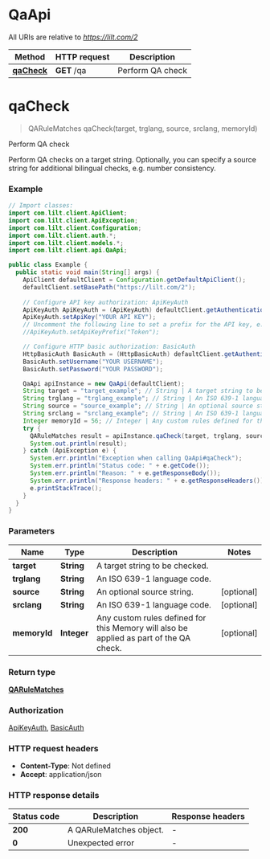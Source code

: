 # QaApi

All URIs are relative to *https://lilt.com/2*

Method | HTTP request | Description
------------- | ------------- | -------------
[**qaCheck**](QaApi.md#qaCheck) | **GET** /qa | Perform QA check


<a name="qaCheck"></a>
# **qaCheck**
> QARuleMatches qaCheck(target, trglang, source, srclang, memoryId)

Perform QA check

Perform QA checks on a target string. Optionally, you can specify a source string for additional bilingual checks, e.g. number consistency. 

### Example
```java
// Import classes:
import com.lilt.client.ApiClient;
import com.lilt.client.ApiException;
import com.lilt.client.Configuration;
import com.lilt.client.auth.*;
import com.lilt.client.models.*;
import com.lilt.client.api.QaApi;

public class Example {
  public static void main(String[] args) {
    ApiClient defaultClient = Configuration.getDefaultApiClient();
    defaultClient.setBasePath("https://lilt.com/2");
    
    // Configure API key authorization: ApiKeyAuth
    ApiKeyAuth ApiKeyAuth = (ApiKeyAuth) defaultClient.getAuthentication("ApiKeyAuth");
    ApiKeyAuth.setApiKey("YOUR API KEY");
    // Uncomment the following line to set a prefix for the API key, e.g. "Token" (defaults to null)
    //ApiKeyAuth.setApiKeyPrefix("Token");

    // Configure HTTP basic authorization: BasicAuth
    HttpBasicAuth BasicAuth = (HttpBasicAuth) defaultClient.getAuthentication("BasicAuth");
    BasicAuth.setUsername("YOUR USERNAME");
    BasicAuth.setPassword("YOUR PASSWORD");

    QaApi apiInstance = new QaApi(defaultClient);
    String target = "target_example"; // String | A target string to be checked.
    String trglang = "trglang_example"; // String | An ISO 639-1 language code.
    String source = "source_example"; // String | An optional source string.
    String srclang = "srclang_example"; // String | An ISO 639-1 language code.
    Integer memoryId = 56; // Integer | Any custom rules defined for this Memory will also be applied as part of the QA check. 
    try {
      QARuleMatches result = apiInstance.qaCheck(target, trglang, source, srclang, memoryId);
      System.out.println(result);
    } catch (ApiException e) {
      System.err.println("Exception when calling QaApi#qaCheck");
      System.err.println("Status code: " + e.getCode());
      System.err.println("Reason: " + e.getResponseBody());
      System.err.println("Response headers: " + e.getResponseHeaders());
      e.printStackTrace();
    }
  }
}
```

### Parameters

Name | Type | Description  | Notes
------------- | ------------- | ------------- | -------------
 **target** | **String**| A target string to be checked. |
 **trglang** | **String**| An ISO 639-1 language code. |
 **source** | **String**| An optional source string. | [optional]
 **srclang** | **String**| An ISO 639-1 language code. | [optional]
 **memoryId** | **Integer**| Any custom rules defined for this Memory will also be applied as part of the QA check.  | [optional]

### Return type

[**QARuleMatches**](QARuleMatches.md)

### Authorization

[ApiKeyAuth](../README.md#ApiKeyAuth), [BasicAuth](../README.md#BasicAuth)

### HTTP request headers

 - **Content-Type**: Not defined
 - **Accept**: application/json

### HTTP response details
| Status code | Description | Response headers |
|-------------|-------------|------------------|
**200** | A QARuleMatches object. |  -  |
**0** | Unexpected error |  -  |

